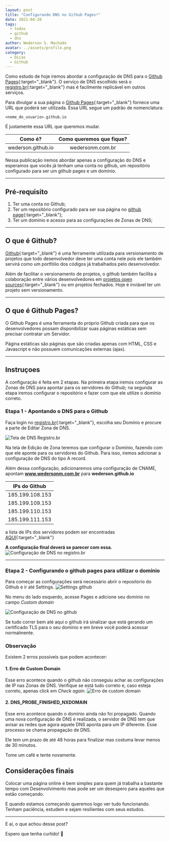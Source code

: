 ```yaml
---
layout: post
title: "Configurando DNS no Github Pages!"
date: 2021-04-20
tags:
  - todos
  - github
  - dns
author: Wederson S. Machado
avatar: ../assets/profile.png
category: 
  - Dicas
  - Github
---
```


Como estudo de hoje iremos abordar a configuração de DNS para o [Github Pages](https://pages.github.com/){:target="_blank"}. O serviço de DNS escolhido será o [registro.br](https://registro.br/){:target="_blank"} mas é facilmente replicável em outros serviços.

Para divulgar a sua página o [Github Pages](https://pages.github.com/){:target="_blank"} fornece uma URL que poderá ser utilizada. Essa URL segue um padrão de nomenclatura:
```
<nome_do_usuario>.github.io
```

É justamente essa URL que queremos mudar.

| Como é?        | Como queremos que fique?  |
| :--------------: | :-------------------------:|
| wederson.github.io      | wedersonm.com.br |

Nessa publicação iremos abordar apenas a configuração do DNS e esperamos que vocês já tenham uma conta no github, um repositório configurado para ser um github pages e um domínio.

---

## Pré-requisito

1. Ter uma conta no Github;
2. Ter um repositório configurado para ser sua página no [github page](https://pages.github.com/){:target="_blank"};
3. Ter um domínio e acesso para as configurações de Zonas de DNS;

---

## O que é Github?

[Github](https://github.com/){:target="_blank"} é uma ferramente utilizada para versionamento de projetos que todo desenvolvedor deve ter uma conta nele pois ele também servirá como um portfólio dos códigos já trabalhados pelo desenvolvedor.

Além de facilitar o versionamento de projetos, o github também facilita a colaboração entre vários desenvolvedores em [projetos open sources](https://pt.wikipedia.org/wiki/Software_de_c%C3%B3digo_aberto){:target="_blank"} ou em projetos fechados. Hoje é inviável ter um projeto sem versionamento.

---

## O que é Github Pages?

O Github Pages é uma ferramenta do próprio Github criada para que os desenvolvedores possam disponibilizar suas páginas estáticas sem precisar contratar um Servidor.

Página estáticas são páginas que são criadas apenas com HTML, CSS e Javascript e não possuem comunicações externas (ajax).

---

## Instruçoes

A configuração é feita em 2 etapas. Na primeira etapa iremos configurar as Zonas de DNS para apontar para os servidores do Github; na segunda etapa iremos configurar o repositório e fazer com que ele utilize o domínio correto.

### Etapa 1 - Apontando o DNS para o Github

Faça login no [registro.br](https://registro.br/){:target="_blank"}, escolha seu Domínio e procure a parte de Editar Zona de DNS.

![Tela de DNS Registro.br](../assets/img/posts/2021-04-20-dns-github-page-1.jpg)

Na tela de Edição de Zona teremos que configurar o Domínio, fazendo com que ele aponte para os servidores do Github. Para isso, iremos adicionar a configuração de DNS do tipo A record.

Além dessa configuração, adicionaremos uma configuração de CNAME, apontam **www.wedersonm.com.br** para **wederson.github.io**

| IPs do Github |
| :-------------: |
| 185.199.108.153 |
| 185.199.109.153 |
| 185.199.110.153 |
| 185.199.111.153 |

a lista de IPs dos servidores podem ser encontradas [AQUI](https://docs.github.com/en/pages/configuring-a-custom-domain-for-your-github-pages-site/managing-a-custom-domain-for-your-github-pages-site#configuring-an-apex-domain){:target="_blank"}

**A configuração final deverá se parecer com essa.**
![Configuração de DNS no registro.br](../assets/img/posts/2021-04-20-dns-github-page-2.jpg)

---

### Etapa 2 - Configurando o github pages para utilizar o domínio

Para começar as configurações será necessário abrir o repositorio do Github e ir até Settings.
![Settings github](../assets/img/posts/2021-04-20-dns-github-page-3.jpg)

No menu do lado esquerdo, acesse Pages e adicione seu domínio no campo *Custom domain*

![Configuração de DNS no github](../assets/img/posts/2021-04-20-dns-github-page-4.jpg)

Se tudo correr bem até aqui o github irá sinalizar que está gerando um certificado TLS para o seu domínio e em breve você poderá acessar normalmente.

### Observação

Existem 2 erros possíveis que podem acontecer:

#### 1. Erro de Custom Domain
Esse erro acontece quando o github não conseguiu achar as configurações de IP nas Zonas de DNS. Verifique se está tudo correto e, caso esteja correto, apenas click em *Check again*.
![Erro de custom domain](../assets/img/posts/2021-04-20-dns-github-page-5.jpg)


#### 2. DNS_PROBE_FINISHED_NXDOMAIN

Esse erro acontece quando o domínio ainda não foi propagado.
Quando uma nova configuração de DNS é realizada, o servidor de DNS tem que avisar as redes que agora aquele DNS aponta para um IP diferente. Esse processo se chama propagação de DNS.

Ele tem um prazo de até 48 horas para finalizar mas costuma levar menos de 30 minutos.

Tome um café e tente novamente.

## Considerações finais

Colocar uma página online é bem simples para quem já trabalha a bastante tempo com Desenvolvimento mas pode ser um desespero para aqueles que estão começando.

E quando estamos começando queremos logo ver tudo funcionando. Tenham paciência, estudem e sejam resilientes com seus estudos.

---

E aí, o que achou desse post?

Espero que tenha curtido! 💜